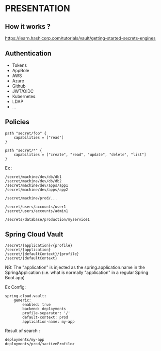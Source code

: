 # PRESENTATION

## How it works ?

https://learn.hashicorp.com/tutorials/vault/getting-started-secrets-engines

## Authentication

- Tokens
- AppRole
- AWS
- Azure
- Github
- JWT/OIDC
- Kubernetes
- LDAP
- ...

## Policies

    path "secret/foo" {
        capabilities = ["read"]
    }

    path "secret/*" {
        capabilities = ["create", "read", "update", "delete", "list"]
    }

Ex :

    /secret/machine/dev/db/db1
    /secret/machine/dev/db/db2
    /secret/machine/dev/apps/app1
    /secret/machine/dev/apps/app2

    /secret/machine/prod/...

    /secret/users/accounts/user1
    /secret/users/accounts/admin1

    /secrets/database/production/myservice1


## Spring Cloud Vault 

    /secret/{application}/{profile}
    /secret/{application}
    /secret/{defaultContext}/{profile}
    /secret/{defaultContext}


NB: The "application" is injected as the spring.application.name in the SpringApplication (i.e. what is normally "application" in a regular Spring Boot app)


Ex Config:


    spring.cloud.vault:
        generic:
            enabled: true
            backend: deployments
            profile-separator: '/'
            default-context: prod
            application-name: my-app


Result of search :

    deployments/my-app
    deployments/prod/<activeProfile>